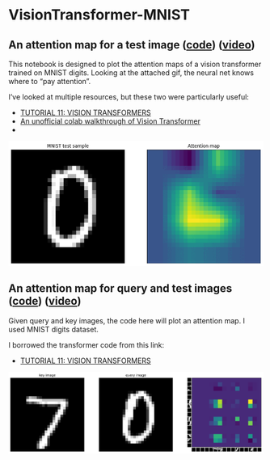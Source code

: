 # VisionTransformer-MNIST

## An attention map for a test image ([code](https://github.com/mashaan14/VisionTransformer-MNIST/blob/main/VisionTransformer_MNIST.ipynb)) ([video](https://youtu.be/k1XSbJOq824?feature=shared))
This notebook is designed to plot the attention maps of a vision transformer trained on MNIST digits. Looking at the attached gif, the neural net knows where to “pay attention”.

I’ve looked at multiple resources, but these two were particularly useful:
  - [TUTORIAL 11: VISION TRANSFORMERS](https://lightning.ai/docs/pytorch/stable/notebooks/course_UvA-DL/11-vision-transformer.html)
  - [An unofficial colab walkthrough of Vision Transformer](https://medium.com/@hirotoschwert/an-unofficial-colab-walkthrough-of-vision-transformer-8bcd592ba26a)
  - 

<p align="center">
  <img src="myimage.gif" />
</p>

## An attention map for query and test images ([code](https://github.com/mashaan14/VisionTransformer-MNIST/blob/main/VisionTransformer_MNIST_query_key.ipynb)) ([video](https://youtube.com/shorts/377b_Z_PjzE?feature=shared))
Given query and key images, the code here will plot an attention map. I used MNIST digits dataset.

I borrowed the transformer code from this link:
  - [TUTORIAL 11: VISION TRANSFORMERS](https://lightning.ai/docs/pytorch/stable/notebooks/course_UvA-DL/11-vision-transformer.html)

<p align="center">
  <img src="myimage1.gif" />
</p>

